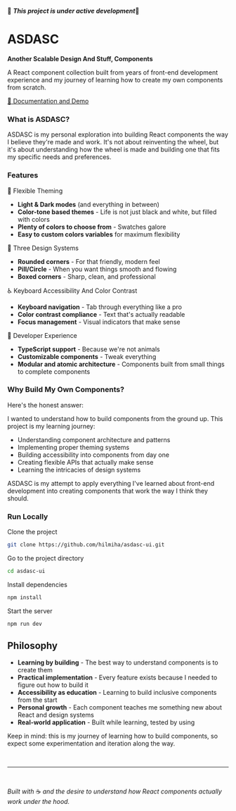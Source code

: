 
🚧 ***This project is under active development***🚧

# ASDASC

**Another Scalable Design And Stuff, Components**


A React component collection built from years of front-end development experience and my journey of learning how to create my own components from scratch.

[🔗 Documentation and Demo](http://hilmiha.github.io/asdasc-ui/docs)

### What is ASDASC?

ASDASC is my personal exploration into building React components the way I believe they're made and work. It's not about reinventing the wheel, but it's about understanding how the wheel is made and building one that fits my specific needs and preferences.

### Features

🎨 Flexible Theming

- **Light & Dark modes** (and everything in between)
- **Color-tone based themes** - Life is not just black and white, but filled with colors
- **Plenty of colors to choose from** - Swatches galore
- **Easy to custom colors variables** for maximum flexibility

🔧 Three Design Systems

- **Rounded corners** - For that friendly, modern feel
- **Pill/Circle** - When you want things smooth and flowing
- **Boxed corners** - Sharp, clean, and professional

♿ Keyboard Accessibility And Color Contrast

- **Keyboard navigation** - Tab through everything like a pro
- **Color contrast compliance** - Text that's actually readable
- **Focus management** - Visual indicators that make sense

🧩 Developer Experience
- **TypeScript support** - Because we're not animals
- **Customizable components** - Tweak everything
- **Modular and atomic architecture** - Components built from small things to complete components

### Why Build My Own Components?

Here's the honest answer:

I wanted to understand how to build components from the ground up. This project is my learning journey:

- Understanding component architecture and patterns
- Implementing proper theming systems
- Building accessibility into components from day one
- Creating flexible APIs that actually make sense
- Learning the intricacies of design systems

ASDASC is my attempt to apply everything I've learned about front-end development into creating components that work the way I think they should.




### Run Locally

Clone the project

```bash
git clone https://github.com/hilmiha/asdasc-ui.git
```

Go to the project directory

```bash
cd asdasc-ui
```

Install dependencies

```bash
npm install
```

Start the server

```bash
npm run dev
```

## Philosophy

- **Learning by building** - The best way to understand components is to create them
- **Practical implementation** - Every feature exists because I needed to figure out how to build it
- **Accessibility as education** - Learning to build inclusive components from the start
- **Personal growth** - Each component teaches me something new about React and design systems
- **Real-world application** - Built while learning, tested by using

Keep in mind: this is my journey of learning how to build components, so expect some experimentation and iteration along the way.

&nbsp;
 
---
&nbsp;

*Built with* ☕ *and the desire to understand how React components actually work under the hood.*
